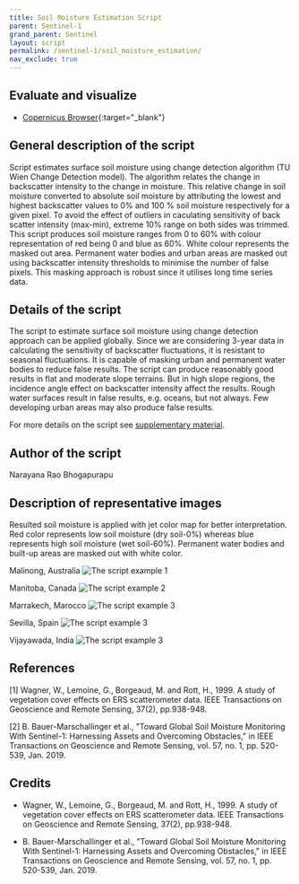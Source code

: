 ```yaml
---
title: Soil Moisture Estimation Script
parent: Sentinel-1
grand_parent: Sentinel
layout: script
permalink: /sentinel-1/soil_moisture_estimation/
nav_exclude: true
---
```



## Evaluate and visualize   
 - [Copernicus Browser](https://dataspace.copernicus.eu/browser/?zoom=11&lat=49.58263&lng=-97.78971&themeId=DEFAULT-THEME&visualizationUrl=https%3A%2F%2Fsh.dataspace.copernicus.eu%2Fogc%2Fwms%2Fea820656-1f43-408b-9554-afc79eea489a&evalscripturl=https%3A%2F%2Fcustom-scripts.sentinel-hub.com%2Fsentinel-1%2Fsoil_moisture_estimation%2Fscript.js&datasetId=S1_CDAS_IW_VVVH&fromTime=2015-10-01T00%3A00%3A00.000Z&toTime=2019-10-31T23%3A59%3A59.999Z&mosaickingOrder=mostRecent&demSource3D=%22MAPZEN%22&cloudCoverage=20&dateMode=TIME%20RANGE#custom-script){:target="_blank"} 


## General description of the script

Script estimates surface soil moisture using change detection algorithm (TU Wien Change Detection model). The algorithm relates the change in backscatter intensity to the change in moisture. This relative change in soil moisture converted to absolute soil moisture by attributing the lowest and highest backscatter values to 0% and 100 % soil moisture respectively for a given pixel. To avoid the effect of outliers in caculating sensitivity of back scatter intensity (max-min), extreme 10% range on both sides was trimmed. This script produces soil moisture ranges from 0 to 60% with colour representation of red being 0 and blue as 60%. White colour represents the masked out area. Permanent water bodies and urban areas are masked out using backscatter intensity thresholds to minimise the number of false pixels. This masking approach is robust since it utilises long time series data.

## Details of the script

The script to estimate surface soil moisture using change detection approach can be applied globally. Since we are considering 3-year data in calculating the sensitivity of backscatter fluctuations,  it is resistant to seasonal fluctuations. It is capable of masking urban and permanent water bodies to reduce false results. The script can produce reasonably good results in flat and moderate slope terrains. But in high slope regions, the incidence angle effect on backscatter intensity affect the results. Rough water surfaces result in false results, e.g. oceans, but not always. Few developing urban areas may also produce false results.

For more details on the script see [supplementary material](supplementary_material.pdf).

## Author of the script

Narayana Rao Bhogapurapu

## Description of representative images

Resulted soil moisture is applied with jet color map for better interpretation. Red color represents low soil moisture (dry soil-0%) whereas blue represents high soil moisture (wet soil-60%). Permanent water bodies and built-up areas are masked out with white color.

Malinong, Australia
![The script example 1](fig/Malinong_Australia.jpg)

Manitoba, Canada
![The script example 2](fig/Manitoba_Canada.jpg)

Marrakech, Marocco
![The script example 3](fig/Marrakech_Morocco.jpg)

Sevilla, Spain
![The script example 3](fig/Sevilla_Spain.jpg)

Vijayawada, India
![The script example 3](fig/Vijayawada_India.jpg)

## References

[1] Wagner, W., Lemoine, G., Borgeaud, M. and Rott, H., 1999. A study of vegetation cover effects on ERS scatterometer data. IEEE Transactions on Geoscience and Remote Sensing, 37(2), pp.938-948.

[2] B. Bauer-Marschallinger et al.,  "Toward Global Soil Moisture Monitoring With Sentinel-1: Harnessing Assets and Overcoming Obstacles," in IEEE Transactions on Geoscience and Remote Sensing, vol. 57, no. 1, pp. 520-539, Jan. 2019.

## Credits

- Wagner, W., Lemoine, G., Borgeaud, M. and Rott, H., 1999. A study of vegetation cover effects on ERS scatterometer data. IEEE Transactions on Geoscience and Remote Sensing, 37(2), pp.938-948.

- B. Bauer-Marschallinger et al.,  "Toward Global Soil Moisture Monitoring With Sentinel-1: Harnessing Assets and Overcoming Obstacles," in IEEE Transactions on Geoscience and Remote Sensing, vol. 57, no. 1, pp. 520-539, Jan. 2019. 